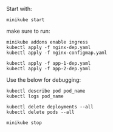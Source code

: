 Start with:
```
minikube start
```

make sure to run:
```
minikube addons enable ingress
kubectl apply -f nginx-dep.yaml
kubectl apply -f nginx-configmap.yaml

kubectl apply -f app-1-dep.yaml
kubectl apply -f app-2-dep.yaml
```


Use the below for debugging:
```
kubectl describe pod pod_name
kubectl logs pod_name
```

```
kubectl delete deployments --all
kubectl delete pods --all
```

```
minikube stop
```